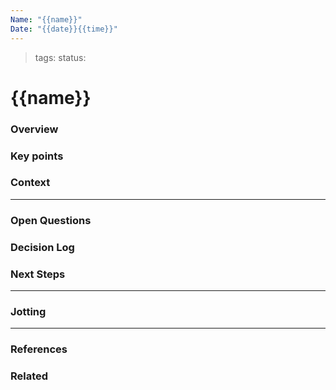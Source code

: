 ```yaml
---
Name: "{{name}}"
Date: "{{date}}{{time}}"
---
```

> tags: 
> status: 

# {{name}}

### Overview



### Key points



### Context



---

### Open Questions



### Decision Log



### Next Steps



---

### Jotting



---

### References


### Related

